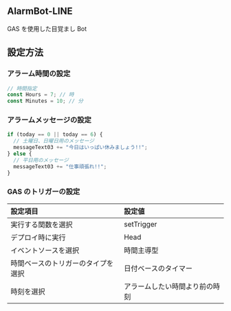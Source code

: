 ## AlarmBot-LINE

GAS を使用した目覚まし Bot

## 設定方法

### アラーム時間の設定

```js
// 時間指定
const Hours = 7; // 時
const Minutes = 10; // 分
```

### アラームメッセージの設定

```js
if (today == 0 || today == 6) {
  // 土曜日、日曜日用のメッセージ
  messageText03 += "今日はいっぱい休みましょう!!";
} else {
  // 平日用のメッセージ
  messageText03 += "仕事頑張れ!!";
}
```

### GAS のトリガーの設定

| 設定項目                           | 設定値                         |
| :--------------------------------- | :----------------------------- |
| 実行する関数を選択                 | setTrigger                     |
| デプロイ時に実行                   | Head                           |
| イベントソースを選択               | 時間主導型                     |
| 時間ベースのトリガーのタイプを選択 | 日付ベースのタイマー           |
| 時刻を選択                         | アラームしたい時間より前の時刻 |
